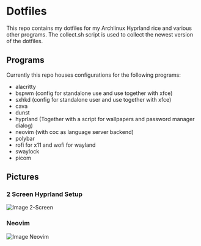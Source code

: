 # Dotfiles
This repo contains my dotfiles for my Archlinux Hyprland rice and various other programs. The collect.sh script is used to collect the newest version of the dotfiles.

## Programs

Currently this repo houses configurations for the following programs:
- alacritty
- bspwm (config for standalone use and use together with xfce)
- sxhkd (config for standalone user and use together with xfce)
- cava
- dunst
- hyprland (Together with a script for wallpapers and password manager dialog)
- neovim (with coc as language server backend)
- polybar
- rofi for x11 and wofi for wayland
- swaylock
- picom

## Pictures
### 2 Screen Hyprland Setup
![Image 2-Screen](https://imgur.com/a/rESK4o5)

### Neovim
![Image Neovim](https://imgur.com/a/rESK4o5)

